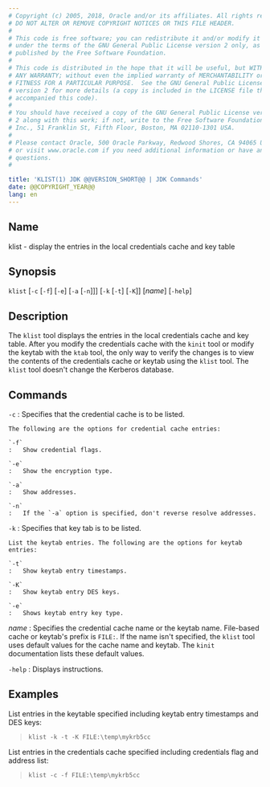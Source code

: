 ```yaml
---
# Copyright (c) 2005, 2018, Oracle and/or its affiliates. All rights reserved.
# DO NOT ALTER OR REMOVE COPYRIGHT NOTICES OR THIS FILE HEADER.
#
# This code is free software; you can redistribute it and/or modify it
# under the terms of the GNU General Public License version 2 only, as
# published by the Free Software Foundation.
#
# This code is distributed in the hope that it will be useful, but WITHOUT
# ANY WARRANTY; without even the implied warranty of MERCHANTABILITY or
# FITNESS FOR A PARTICULAR PURPOSE.  See the GNU General Public License
# version 2 for more details (a copy is included in the LICENSE file that
# accompanied this code).
#
# You should have received a copy of the GNU General Public License version
# 2 along with this work; if not, write to the Free Software Foundation,
# Inc., 51 Franklin St, Fifth Floor, Boston, MA 02110-1301 USA.
#
# Please contact Oracle, 500 Oracle Parkway, Redwood Shores, CA 94065 USA
# or visit www.oracle.com if you need additional information or have any
# questions.
#

title: 'KLIST(1) JDK @@VERSION_SHORT@@ | JDK Commands'
date: @@COPYRIGHT_YEAR@@
lang: en
---
```


## Name

klist - display the entries in the local credentials cache and key table

## Synopsis

`klist` \[`-c` \[`-f`\] \[`-e`\] \[`-a` \[`-n`\]\]\] \[`-k` \[`-t`\] \[`-K`\]\]
\[*name*\] \[`-help`\]

## Description

The `klist` tool displays the entries in the local credentials cache and key
table. After you modify the credentials cache with the `kinit` tool or modify
the keytab with the `ktab` tool, the only way to verify the changes is to view
the contents of the credentials cache or keytab using the `klist` tool. The
`klist` tool doesn't change the Kerberos database.

## Commands

`-c`
:   Specifies that the credential cache is to be listed.

    The following are the options for credential cache entries:

    `-f`
    :   Show credential flags.

    `-e`
    :   Show the encryption type.

    `-a`
    :   Show addresses.

    `-n`
    :   If the `-a` option is specified, don't reverse resolve addresses.

`-k`
:   Specifies that key tab is to be listed.

    List the keytab entries. The following are the options for keytab entries:

    `-t`
    :   Show keytab entry timestamps.

    `-K`
    :   Show keytab entry DES keys.

    `-e`
    :   Shows keytab entry key type.

*name*
:   Specifies the credential cache name or the keytab name. File-based cache or
    keytab's prefix is `FILE:`. If the name isn't specified, the `klist` tool
    uses default values for the cache name and keytab. The `kinit`
    documentation lists these default values.

`-help`
:   Displays instructions.

## Examples

List entries in the keytable specified including keytab entry timestamps and
DES keys:

>   `klist -k -t -K FILE:\temp\mykrb5cc`

List entries in the credentials cache specified including credentials flag and
address list:

>   `klist -c -f FILE:\temp\mykrb5cc`
